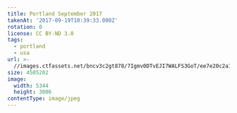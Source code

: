 ```yaml
---
title: Portland September 2017
takenAt: '2017-09-19T10:39:33.000Z'
rotation: 0
license: CC BY-ND 3.0
tags:
  - portland
  - usa
url: >-
  //images.ctfassets.net/bncv3c2gt878/7Igmv0DTvEJI7WALFS3GoT/ee7e20c2a171fe8f2365871e02490aa3/portland-september-2017_36647130333_o
size: 4505202
image:
  width: 5344
  height: 3006
contentType: image/jpeg
---
```


